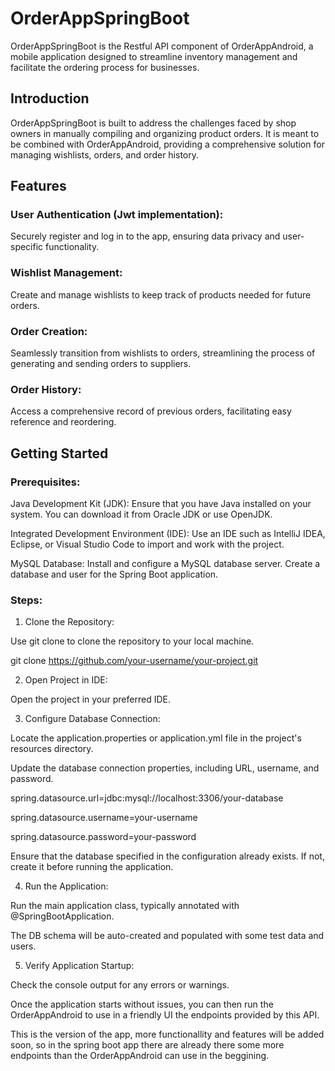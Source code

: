# OrderAppSpringBoot

OrderAppSpringBoot is the Restful API component of OrderAppAndroid, a mobile application designed to streamline inventory management and facilitate the ordering process for businesses.

## Introduction

OrderAppSpringBoot is built to address the challenges faced by shop owners in manually compiling and organizing product orders. It is meant to be combined with OrderAppAndroid, providing a comprehensive solution for managing wishlists, orders, and order history.

## Features

### User Authentication (Jwt implementation):

Securely register and log in to the app, ensuring data privacy and user-specific functionality.

### Wishlist Management: 

Create and manage wishlists to keep track of products needed for future orders.

### Order Creation: 

Seamlessly transition from wishlists to orders, streamlining the process of generating and sending orders to suppliers.

### Order History: 

Access a comprehensive record of previous orders, facilitating easy reference and reordering.

## Getting Started

### Prerequisites:

Java Development Kit (JDK): Ensure that you have Java installed on your system. You can download it from Oracle JDK or use OpenJDK.

Integrated Development Environment (IDE): Use an IDE such as IntelliJ IDEA, Eclipse, or Visual Studio Code to import and work with the project.

MySQL Database: Install and configure a MySQL database server. Create a database and user for the Spring Boot application.

### Steps:

1. Clone the Repository:

  Use git clone to clone the repository to your local machine.

  git clone https://github.com/your-username/your-project.git

2. Open Project in IDE:
   

Open the project in your preferred IDE.

3. Configure Database Connection:

Locate the application.properties or application.yml file in the project's resources directory.

Update the database connection properties, including URL, username, and password.

spring.datasource.url=jdbc:mysql://localhost:3306/your-database

spring.datasource.username=your-username

spring.datasource.password=your-password

Ensure that the database specified in the configuration already exists. If not, create it before running the application.

4. Run the Application:

Run the main application class, typically annotated with @SpringBootApplication.

The DB schema will be auto-created and populated with some test data and users.

5. Verify Application Startup:

Check the console output for any errors or warnings.

Once the application starts without issues, you can then run the OrderAppAndroid to use in a friendly UI the endpoints provided by this API.

This is the version of the app, more functionallity and features will be added soon, so in the spring boot app there are already there some more endpoints than the OrderAppAndroid can use in the beggining.
